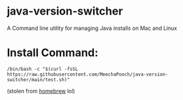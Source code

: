 # java-version-switcher
A Command line utility for managing Java installs on Mac and Linux

# Install Command:

`/bin/bash -c "$(curl -fsSL https://raw.githubusercontent.com/MeechaPooch/java-version-switcher/main/test.sh)"`

(stolen from [homebrew](https://brew.sh/) lol)